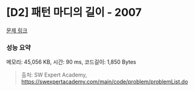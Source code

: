 # [D2] 패턴 마디의 길이 - 2007 

[문제 링크](https://swexpertacademy.com/main/code/problem/problemDetail.do?contestProbId=AV5P1kNKAl8DFAUq) 

### 성능 요약

메모리: 45,056 KB, 시간: 90 ms, 코드길이: 1,850 Bytes



> 출처: SW Expert Academy, https://swexpertacademy.com/main/code/problem/problemList.do